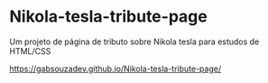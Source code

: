 # Nikola-tesla-tribute-page
Um projeto de página de tributo sobre Nikola tesla para estudos de HTML/CSS

https://gabsouzadev.github.io/Nikola-tesla-tribute-page/
